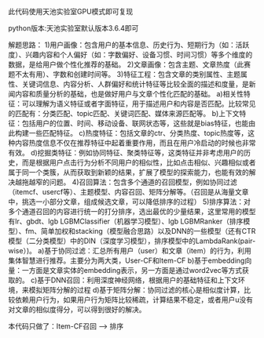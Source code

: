 此代码使用天池实验室GPU模式即可复现

python版本:天池实验室默认版本3.6.4即可

 

解题思路：
1)用户画像：包含用户的基本信息、历史行为、短期行为（如：活跃度）、兴趣内容和个人偏好（如：字数偏好、设备习惯、时间习惯）等多个维度的数据，是给用户做个性化推荐的基础。
2)文章画像：包含主题、文章热度（此赛题不太有用）、字数和创建时间等。
3)特征工程：包含文章的类别属性、主题属性、关键词信息、内容分析、人群偏好和统计特征等比较全面的描述和度量，是新闻内容和质量分析的基础，也是做好用户与文章个性化匹配的基础。
a)相关性特征：可以理解为语义特征或者字面特征，用于描述用户和内容是否匹配。比较常见的匹配有：分类匹配、topic匹配、关键词匹配、媒体来源匹配等。
b)上下文特征：包括用户的位置、时间、移动设备、联网状态等，这些就是bias特征，也能由此构建一些匹配特征。
c)热度特征：包括文章的ctr、分类热度、topic热度等，这种内容热度信息不仅在推荐特征中起着重要作用，而且在用户冷启动的时候也非常有效。
d)挖掘类特征：例如协同特征、聚类特征等，这类特征并非考虑用户的历史，而是根据用户点击行为分析不同用户的相似性，比如点击相似、兴趣相似或者属于同一个类簇，从而获取到新颖的结果，扩展了模型的探索能力，也能有效的解决越拖越窄的问题。
4)召回算法：包含多个通道的召回模型，例如协同过滤（itemcf、usercf等）、主题模型、内容召回、矩阵分解等。（召回是从海量文章中，挑选一小部分文章，组成候选文章，可以降低排序的过程）
5)排序算法：对多个通道召回的内容进行统一的打分排序，选出最优的少量结果，这里常用的模型有lr、gbdt、lgb LGBMClassifier（机器学习模型）、lgb LGBMRanker（排序模型）、fm、简单加权和stacking（模型融合思路）以及DNN的一些模型（还有CTR模型（二分类模型）中的DIN（深度学习模型），排序模型中的LambdaRank(pair-wise）)。
a)基于协同过滤：汇总所有用户（user）和文章（item）的行为，利用集体智慧进行推荐。主要分为两大类，User-CF和Item-CF
b)基于embedding向量：一方面是文章实体的embedding表示，另一方面是通过word2vec等方式获取的。
c)基于DNN召回：利用深度神经网络，根据用户的基础特征和上下文环境，来模拟矩阵分解的过程
d)基于矩阵分解：协同过滤的核心是相似度计算，比较依赖用户行为，如果用户行为矩阵比较稀疏，计算结果不稳定，或者用户u没有对文章的相似度得分，可以得到很好的解决。

本代码只做了：Item-CF召回 --> 排序